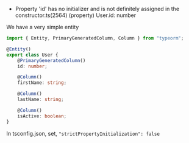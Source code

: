 - Property 'id' has no initializer and is not definitely assigned in the constructor.ts(2564) (property) User.id: number

We have a very simple entity

```ts
import { Entity, PrimaryGeneratedColumn, Column } from "typeorm";

@Entity()
export class User {
    @PrimaryGeneratedColumn()
    id: number;

    @Column()
    firstName: string;

    @Column()
    lastName: string;

    @Column()
    isActive: boolean;
}
```

In tsconfig.json, set, `"strictPropertyInitialization": false` 







